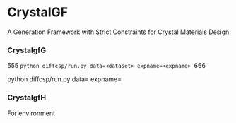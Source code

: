 # CrystalGF
A Generation Framework with Strict Constraints for Crystal Materials Design

### CrystalgfG
555 `python diffcsp/run.py data=<dataset> expname=<expname> `666

  python diffcsp/run.py data=<dataset> expname=<expname>

### CrystalgfH
For environment
